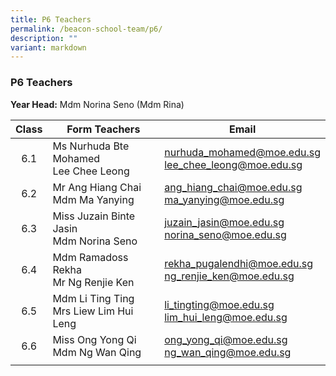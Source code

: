 ```yaml
---
title: P6 Teachers
permalink: /beacon-school-team/p6/
description: ""
variant: markdown
---
```

### P6 Teachers

**Year Head:** Mdm Norina Seno (Mdm Rina)

| **Class** | **Form Teachers** | **Email** |
|:---:|---|---|
| 6.1 | Ms Nurhuda Bte Mohamed  <br>Lee Chee Leong | [nurhuda\_mohamed@moe.edu.sg](mailto:nurhuda_mohamed@moe.edu.sg)  <br>[lee_chee_leong@moe.edu.sg](mailto:lee_chee_leong@moe.edu.sg)  |
| 6.2 | Mr Ang Hiang Chai  <br>Mdm Ma Yanying | [ang\_hiang\_chai@moe.edu.sg](mailto:ang_hiang_chai@moe.edu.sg)   <br>[ma\_yanying@moe.edu.sg](mailto:ma_yanying@moe.edu.sg)   |
| 6.3 | Miss Juzain Binte Jasin  <br>Mdm Norina Seno | [juzain\_jasin@moe.edu.sg](mailto:juzain_jasin@moe.edu.sg)  <br>[norina\_seno@moe.edu.sg](mailto:norina_seno@moe.edu.sg)   |
| 6.4 | Mdm Ramadoss Rekha  <br>Mr Ng Renjie Ken | [rekha\_pugalendhi@moe.edu.sg](mailto:rekha_pugalendhi@moe.edu.sg)   <br>[ng\_renjie\_ken@moe.edu.sg](mailto:ng_renjie_ken@moe.edu.sg)   |
| 6.5 | Mdm Li Ting Ting  <br>Mrs Liew Lim Hui Leng | [li\_tingting@moe.edu.sg](mailto:li_tingting@moe.edu.sg)   <br>[lim\_hui\_leng@moe.edu.sg](mailto:lim_hui_leng@moe.edu.sg)  |
| 6.6 | Miss Ong Yong Qi  <br>Mdm Ng Wan Qing | [ong\_yong\_qi@moe.edu.sg](mailto:long_yong_qi@moe.edu.sg)<br>[ng\_wan\_qing@moe.edu.sg](mailto:ng_wan_qing@moe.edu.sg) |
|  |  |  |